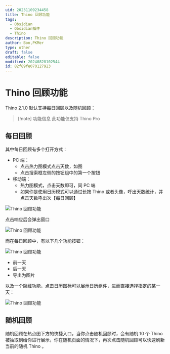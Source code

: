 ```yaml
---
uid: 20231109234458
title: Thino 回顾功能
tags:
  - Obsidian
  - Obsidian插件
  - Thino
description: Thino 回顾功能
author: Bon,PKMer
type: other
draft: false
editable: false
modified: 20240828102544
id: 82f89fe070127923
---
```


# Thino 回顾功能

Thino 2.1.0 默认支持每日回顾以及随机回顾：

> [!note] 功能信息
> 此功能仅支持 Thino Pro

## 每日回顾

其中每日回顾有多个打开方式：

- PC 端：
	- 点击热力图模式点击天数，如图
	- 点击搜索框左侧的按钮组中的第一个按钮
- 移动端：
	- 热力图模式，点击天数即可，同 PC 端
	- 如果你是使用日历模式可以通过长按 Thino 或者头像，呼出天数统计，并点击天数呼出次【每日回顾】

![Thino 回顾功能](https://cdn.pkmer.cn/images/Pasted%20image%2020231109140953.png!pkmer)

点击响应后会弹出窗口

![Thino 回顾功能](https://cdn.pkmer.cn/images/Pasted%20image%2020231109141903.png!pkmer)

而在每日回顾中，有以下几个功能按钮：

![Thino 回顾功能](https://cdn.pkmer.cn/images/Pasted%20image%2020231109142110.png!pkmer)

- 前一天
- 后一天
- 导出为图片

以及一个隐藏功能，点击日历图标可以展示日历组件，进而直接选择指定的某一天：

![Thino 回顾功能](https://cdn.pkmer.cn/images/Pasted%20image%2020231109142137.png!pkmer)

## 随机回顾

随机回顾在热点图下方的快捷入口，当你点击随机回顾时，会有随机 10 个 Thino 被抽取到给你进行展示，你在随机页面的情况下，再次点击随机回顾可以快速刷新当前的随机 Thino 。
